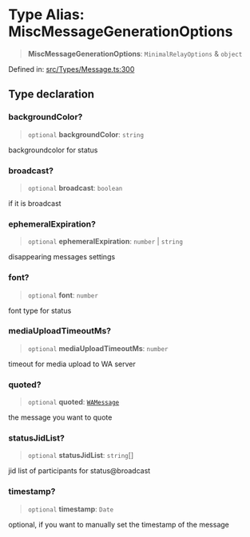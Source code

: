 # Type Alias: MiscMessageGenerationOptions

> **MiscMessageGenerationOptions**: `MinimalRelayOptions` & `object`

Defined in: [src/Types/Message.ts:300](https://github.com/Fokusdotid/bail/blob/82f46c566476ac566bfd781dede14412fcdfb787/src/Types/Message.ts#L300)

## Type declaration

### backgroundColor?

> `optional` **backgroundColor**: `string`

backgroundcolor for status

### broadcast?

> `optional` **broadcast**: `boolean`

if it is broadcast

### ephemeralExpiration?

> `optional` **ephemeralExpiration**: `number` \| `string`

disappearing messages settings

### font?

> `optional` **font**: `number`

font type for status

### mediaUploadTimeoutMs?

> `optional` **mediaUploadTimeoutMs**: `number`

timeout for media upload to WA server

### quoted?

> `optional` **quoted**: [`WAMessage`](WAMessage.md)

the message you want to quote

### statusJidList?

> `optional` **statusJidList**: `string`[]

jid list of participants for status@broadcast

### timestamp?

> `optional` **timestamp**: `Date`

optional, if you want to manually set the timestamp of the message
